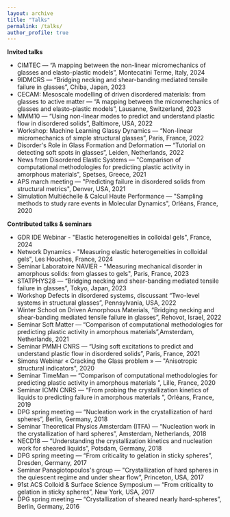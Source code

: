 ```yaml
---
layout: archive
title: "Talks"
permalink: /talks/
author_profile: true
---
```



__Invited talks__<br/>
- CIMTEC — “A mapping between the non-linear micromechanics of glasses and elasto-plastic models”, Montecatini Terme, Italy, 2024
- 9IDMCRS — “Bridging necking and shear-banding mediated tensile failure in glasses”, Chiba, Japan, 2023
- CECAM: Mesoscale modelling of driven disordered materials: from glasses to active matter — “A mapping between the micromechanics of glasses and elasto-plastic models”, Lausanne, Switzerland, 2023
- MMM10 — “Using non-linear modes to predict and understand plastic flow in disordered solids”, Baltimore, USA, 2022
- Workshop: Machine Learning Glassy Dynamics — “Non-linear micromechanics of simple structural glasses”, Paris, France, 2022
- Disorder's Role in Glass Formation and Deformation — “Tutorial on detecting soft spots in glasses”, Leiden, Netherlands, 2022
- News from Disordered Elastic Systems — "Comparison of computational methodologies for predicting plastic activity in amorphous materials", Spetses, Greece, 2021
- APS march meeting — "Predicting failure in disordered solids from structural metrics", Denver, USA, 2021
- Simulation Multiéchelle & Calcul Haute Performance — "Sampling methods to study rare events in Molecular Dynamics", Orléans, France, 2020


__Contributed talks & seminars__<br/>
- GDR IDE Webinar - "Elastic heterogeneities in colloidal gels", France, 2024
- Network Dynamics - "Measuring elastic heterogeneities in colloidal gels", Les Houches, France, 2024
- Seminar Laboratoire NAVIER - "Measuring mechanical disorder in amorphous solids: from glasses to gels", Paris, France, 2023
- STATPHYS28 — “Bridging necking and shear-banding mediated tensile failure in glasses”, Tokyo, Japan, 2023
- Workshop Defects in disordered systems, discussant “Two-level systems in structural glasses”, Pennsylvania, USA, 2022
- Winter School on Driven Amorphous Materials, “Bridging necking and shear-banding mediated tensile failure in glasses”, Rehovot, Israel, 2022
- Seminar Soft Matter — “Comparison of computational methodologies for predicting plastic activity in amorphous materials”,Amsterdam, Netherlands, 2021
- Seminar PMMH CNRS — “Using soft excitations to predict and understand plastic flow in disordered solids”, Paris, France, 2021
- Simons Webinar « Cracking the Glass problem » — "Anisotropic structural indicators", 2020
- Seminar TimeMan — “Comparison of computational methodologies for predicting plastic activity in amorphous materials ”, Lille, France, 2020
- Seminar ICMN CNRS — “From probing the crystallization kinetics of liquids to predicting failure in amorphous materials ”, Orléans, France, 2019
- DPG spring meeting — “Nucleation work in the crystallization of hard spheres”, Berlin, Germany, 2018
- Seminar Theoretical Physics Amsterdam (ITFA) — “Nucleation work in the crystallization of hard spheres”, Amsterdam, Netherlands, 2018
- NECD18 — “Understanding the crystallization kinetics and nucleation work for sheared liquids”, Potsdam, Germany, 2018
- DPG spring meeting — “From criticality to gelation in sticky spheres”, Dresden, Germany, 2017
- Seminar Panagiotopoulos's group — "Crystallization of hard spheres in the quiescent regime and under shear flow”, Princeton, USA, 2017
- 91st ACS Colloid & Surface Science Symposium — “From criticality to gelation in sticky spheres”, New York, USA, 2017
- DPG spring meeting — “Crystallization of sheared nearly hard-spheres”, Berlin, Germany, 2016
